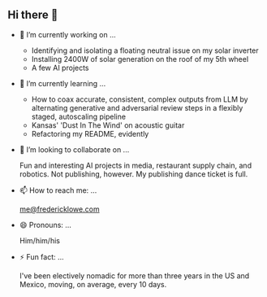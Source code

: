 ## Hi there 👋

- 🔭 I’m currently working on ...

	- Identifying and isolating a floating neutral issue on my solar inverter
	- Installing 2400W of solar generation on the roof of my 5th wheel
	- A few AI projects

- 🌱 I’m currently learning ...

	- How to coax accurate, consistent, complex outputs from LLM by alternating generative and adversarial review steps in a flexibly staged, autoscaling pipeline
	- Kansas' 'Dust In The Wind' on acoustic guitar
 	- Refactoring my README, evidently


- 👯 I’m looking to collaborate on ...

	Fun and interesting AI projects in media, restaurant supply chain, and robotics. Not publishing, however. My publishing dance ticket is full.

- 📫 How to reach me: ...

	me@fredericklowe.com

- 😄 Pronouns: ...

	Him/him/his

- ⚡ Fun fact: ...

	I've been electively nomadic for more than three years in the US and Mexico, moving, on average, every 10 days.
